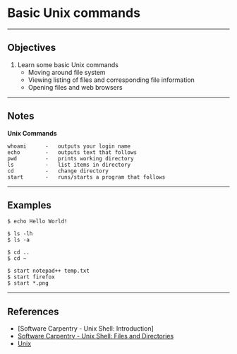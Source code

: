Basic Unix commands
===================

*****
Objectives
----------

1. Learn some basic Unix commands
    * Moving around file system
	* Viewing listing of files and corresponding file information
	* Opening files and web browsers

*****
Notes
-----

**Unix Commands**

    whoami		-	outputs your login name
    echo		-	outputs text that follows
    pwd			-	prints working directory
    ls			-	list items in directory
    cd			-	change directory
    start 		- 	runs/starts a program that follows

*****
Examples
--------

	$ echo Hello World!
	
	$ ls -lh
	$ ls -a
	
	$ cd ..
	$ cd ~
	
	$ start notepad++ temp.txt
	$ start firefox
	$ start *.png

*****
References
----------

* [Software Carpentry - Unix Shell: Introduction]
* [Software Carpentry - Unix Shell: Files and Directories]
* [Unix]


[Software Carpentry - Unix Shell: Creating and Deleting]:http://software-carpentry.org/v4/shell/makedel.html
[Software Carpentry - Unix Shell: Files and Directories]:http://software-carpentry.org/v4/shell/filedir.html
[Unix]:http://en.wikipedia.org/wiki/Unix